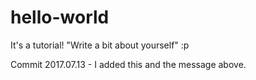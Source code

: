 # hello-world
It's a tutorial!
"Write a bit about yourself" :p

Commit 2017.07.13 - I added this and the message above.
